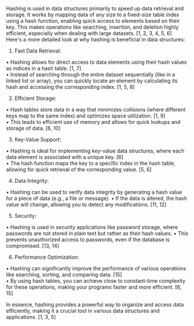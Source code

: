 Hashing is used in data structures primarily to speed up data retrieval and storage. It works by mapping data of any size to a fixed-size table index using a hash function, enabling quick access to elements based on their key. This makes operations like searching, insertion, and deletion highly efficient, especially when dealing with large datasets. [1, 2, 3, 4, 5, 6]  
Here's a more detailed look at why hashing is beneficial in data structures: 
1. Fast Data Retrieval: 

• Hashing allows for direct access to data elements using their hash values as indices in a hash table. [1, 7]  
• Instead of searching through the entire dataset sequentially (like in a linked list or array), you can quickly locate an element by calculating its hash and accessing the corresponding index. [1, 5, 8]  

2. Efficient Storage: 

• Hash tables store data in a way that minimizes collisions (where different keys map to the same index) and optimizes space utilization. [1, 9]  
• This leads to efficient use of memory and allows for quick lookups and storage of data. [6, 10]  

3. Key-Value Support: 

• Hashing is ideal for implementing key-value data structures, where each data element is associated with a unique key. [6]  
• The hash function maps the key to a specific index in the hash table, allowing for quick retrieval of the corresponding value. [5, 6]  

4. Data Integrity: 

• Hashing can be used to verify data integrity by generating a hash value for a piece of data (e.g., a file or message). 
• If the data is altered, the hash value will change, allowing you to detect any modifications. [11, 12]  

5. Security: 

• Hashing is used in security applications like password storage, where passwords are not stored in plain text but rather as their hash values. 
• This prevents unauthorized access to passwords, even if the database is compromised. [13, 14]  

6. Performance Optimization: 

• Hashing can significantly improve the performance of various operations like searching, sorting, and comparing data. [15]  
• By using hash tables, you can achieve close to constant-time complexity for these operations, making your programs faster and more efficient. [6, 15]  

In essence, hashing provides a powerful way to organize and access data efficiently, making it a crucial tool in various data structures and applications. [1, 3, 5]  


